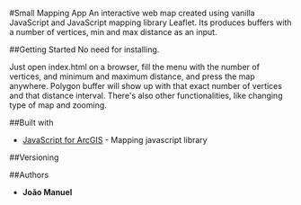 #Small Mapping App
An interactive web map created using vanilla JavaScript and JavaScript
mapping library Leaflet.
Its produces buffers with a number of vertices, min and max distance as
an input.

##Getting Started
No need for installing.

Just open index.html on a browser, fill the menu with the number of vertices, and minimum and maximum distance, and press the map anywhere. Polygon buffer will show up with that exact number of vertices and that distance interval. There's also other functionalities, like changing type of map and zooming.

##Built with
* [JavaScript for ArcGIS](https://developers.arcgis.com/javascript/3/) - Mapping javascript library

##Versioning

##Authors
* **João Manuel**
